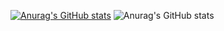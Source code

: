 [![Anurag's GitHub stats](https://github-readme-stats.vercel.app/api?username=edintwi)](https://github.com/anuraghazra/github-readme-stats)
![Anurag's GitHub stats](https://github-readme-stats.vercel.app/api?username=edintwi&hide=contribs,prs)
